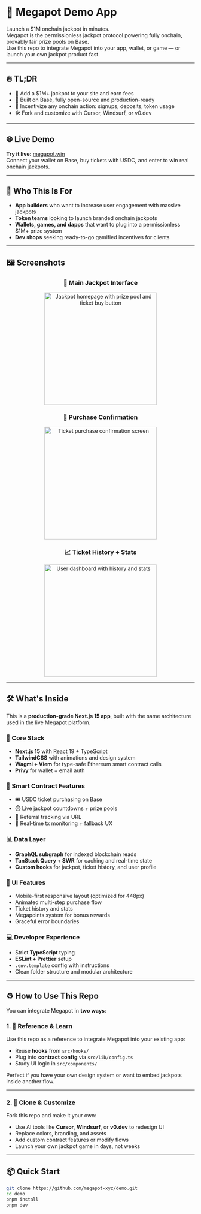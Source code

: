 # 🧨 Megapot Demo App

Launch a $1M onchain jackpot in minutes.  
Megapot is the permissionless jackpot protocol powering fully onchain, provably fair prize pools on Base.  
Use this repo to integrate Megapot into your app, wallet, or game — or launch your own jackpot product fast.

---

## 🔥 TL;DR

- 💸 Add a $1M+ jackpot to your site and earn fees
- 🧱 Built on Base, fully open-source and production-ready
- 🎯 Incentivize any onchain action: signups, deposits, token usage
- 🛠️ Fork and customize with Cursor, Windsurf, or v0.dev

---

## 🌐 Live Demo

**Try it live:** [megapot.win](https://megapot.win)  
Connect your wallet on Base, buy tickets with USDC, and enter to win real onchain jackpots.

---

## 👀 Who This Is For

- **App builders** who want to increase user engagement with massive jackpots
- **Token teams** looking to launch branded onchain jackpots
- **Wallets, games, and dapps** that want to plug into a permissionless $1M+ prize system
- **Dev shops** seeking ready-to-go gamified incentives for clients

---

## 🖼️ Screenshots

<div align="center">

### 🎰 Main Jackpot Interface
<img src="screenshots/home.jpg" width="300" alt="Jackpot homepage with prize pool and ticket buy button">

### 🎉 Purchase Confirmation
<img src="screenshots/congrats.jpg" width="300" alt="Ticket purchase confirmation screen">

### 📈 Ticket History + Stats
<img src="screenshots/ticket_history.jpg" width="300" alt="User dashboard with history and stats">

</div>

---

## 🛠️ What's Inside

This is a **production-grade Next.js 15 app**, built with the same architecture used in the live Megapot platform.

### 🧱 Core Stack

- **Next.js 15** with React 19 + TypeScript
- **TailwindCSS** with animations and design system
- **Wagmi + Viem** for type-safe Ethereum smart contract calls
- **Privy** for wallet + email auth

### 🔌 Smart Contract Features

- 🎟️ USDC ticket purchasing on Base
- ⏱️ Live jackpot countdowns + prize pools
- 🎯 Referral tracking via URL
- 📡 Real-time tx monitoring + fallback UX

### 📊 Data Layer

- **GraphQL subgraph** for indexed blockchain reads
- **TanStack Query + SWR** for caching and real-time state
- **Custom hooks** for jackpot, ticket history, and user profile

### 🧩 UI Features

- Mobile-first responsive layout (optimized for 448px)
- Animated multi-step purchase flow
- Ticket history and stats
- Megapoints system for bonus rewards
- Graceful error boundaries

### 💻 Developer Experience

- Strict **TypeScript** typing
- **ESLint + Prettier** setup
- `.env.template` config with instructions
- Clean folder structure and modular architecture

---

## ⚙️ How to Use This Repo

You can integrate Megapot in **two ways**:

### 1. 🧠 Reference & Learn

Use this repo as a reference to integrate Megapot into your existing app:

- Reuse **hooks** from `src/hooks/`
- Plug into **contract config** via `src/lib/config.ts`
- Study UI logic in `src/components/`

Perfect if you have your own design system or want to embed jackpots inside another flow.

---

### 2. 🚀 Clone & Customize

Fork this repo and make it your own:

- Use AI tools like **Cursor**, **Windsurf**, or **v0.dev** to redesign UI
- Replace colors, branding, and assets
- Add custom contract features or modify flows
- Launch your own jackpot game in days, not weeks

---

## 📦 Quick Start

```bash
git clone https://github.com/megapot-xyz/demo.git
cd demo
pnpm install
pnpm dev
```

